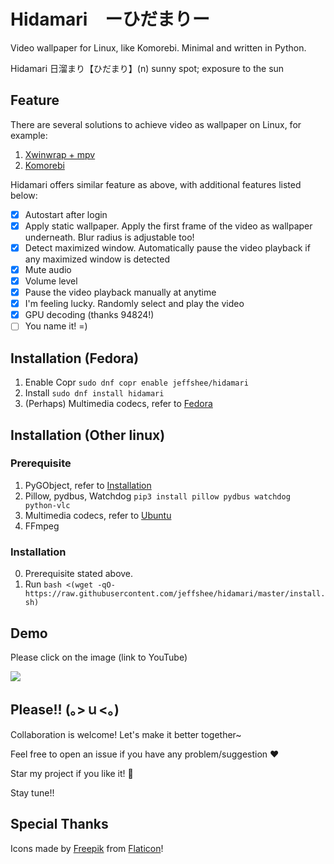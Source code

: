# Hidamari　ーひだまりー
Video wallpaper for Linux, like Komorebi. Minimal and written in Python.

Hidamari 日溜まり【ひだまり】(n) sunny spot; exposure to the sun

## Feature
There are several solutions to achieve video as wallpaper on Linux, for example:
1. [Xwinwrap + mpv](https://www.linuxuprising.com/2019/05/livestream-wallpaper-for-your-gnome.html)
2. [Komorebi](https://github.com/cheesecakeufo/komorebi)

Hidamari offers similar feature as above, with additional features listed below:
- [x] Autostart after login
- [x] Apply static wallpaper. Apply the first frame of the video as wallpaper underneath. Blur radius is adjustable too!
- [x] Detect maximized window. Automatically pause the video playback if any maximized window is detected
- [x] Mute audio
- [x] Volume level
- [x] Pause the video playback manually at anytime
- [x] I'm feeling lucky. Randomly select and play the video
- [x] GPU decoding (thanks 94824!) 
- [ ] You name it! =)

## Installation (Fedora)
1. Enable Copr `sudo dnf copr enable jeffshee/hidamari`
2. Install `sudo dnf install hidamari`
3. (Perhaps) Multimedia codecs, refer to [Fedora](https://docs.fedoraproject.org/en-US/quick-docs/assembly_installing-plugins-for-playing-movies-and-music/)

## Installation (Other linux)
### Prerequisite
1. PyGObject, refer to [Installation](https://pygobject.readthedocs.io/en/latest/getting_started.html)
2. Pillow, pydbus, Watchdog `pip3 install pillow pydbus watchdog python-vlc`
3. Multimedia codecs, refer to [Ubuntu](https://itsfoss.com/install-media-codecs-ubuntu/)
4. FFmpeg

### Installation
0. Prerequisite stated above.
1. Run `bash <(wget -qO- https://raw.githubusercontent.com/jeffshee/hidamari/master/install.sh)`

## Demo
Please click on the image (link to YouTube)

[![](res/demo.gif)](http://www.youtube.com/watch?v=EFh4O0xVcFw "")

## Please!! (｡>ｕ<｡)
Collaboration is welcome! Let's make it better together~

Feel free to open an issue if you have any problem/suggestion :heart:

Star my project if you like it! :star2:

Stay tune!!

## Special Thanks
Icons made by [Freepik](http://www.freepik.com/) from [Flaticon](https://www.flaticon.com/)!


